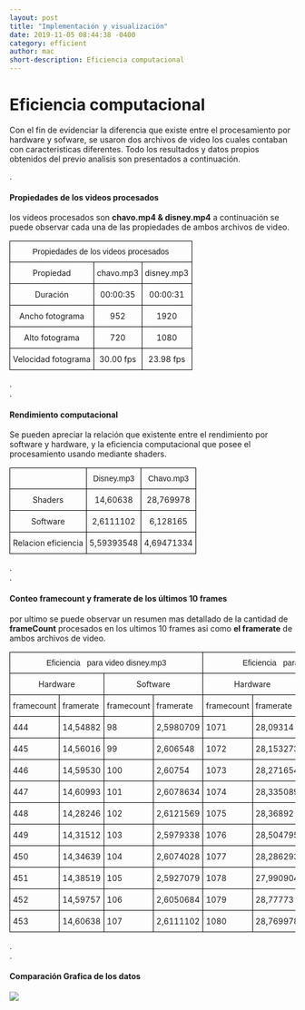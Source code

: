 ```yaml
---
layout: post
title: "Implementación y visualización"
date: 2019-11-05 08:44:38 -0400
category: efficient
author: mac
short-description: Eficiencia computacional
---
```



# Eficiencia computacional

Con el fin de evidenciar la diferencia que existe entre el procesamiento por hardware y sofware, se usaron dos 
archivos de video los cuales contaban con caracteristicas diferentes. Todo los resultados y datos propios 
obtenidos del previo analisis son presentados a continuación.

.  
  
#### Propiedades de los videos procesados

los videos procesados son **chavo.mp4 & disney.mp4** a continuación se puede observar
cada una de las propiedades de ambos archivos de video.  

<table class="tg">
<thead>
  <tr>
    <th class="tg-baqh" colspan="3">Propiedades de los videos procesados</th>
  </tr>
</thead>
<tbody>
  <tr>
    <td class="tg-0lax">Propiedad</td>
    <td class="tg-0lax">chavo.mp3</td>
    <td class="tg-0lax">disney.mp3</td>
  </tr>
  <tr>
    <td class="tg-0lax">Duración</td>
    <td class="tg-0lax">00:00:35</td>
    <td class="tg-0lax">00:00:31</td>
  </tr>
  <tr>
    <td class="tg-0lax">Ancho fotograma</td>
    <td class="tg-0lax">952</td>
    <td class="tg-0lax">1920</td>
  </tr>
  <tr>
    <td class="tg-0lax">Alto fotograma</td>
    <td class="tg-0lax">720</td>
    <td class="tg-0lax">1080</td>
  </tr>
  <tr>
    <td class="tg-0lax">Velocidad fotograma</td>
    <td class="tg-0lax">30.00 fps</td>
    <td class="tg-0lax">23.98 fps</td>
  </tr>
</tbody>
</table>

<style type="text/css">
.tg  {border-collapse:collapse;border-spacing:0; text-align:center;}
.tg td{border-color:black;border-style:solid;border-width:1px;font-size:14px;
  overflow:hidden;padding:10px 5px;word-break:normal;}
.tg th{border-color:black;border-style:solid;border-width:1px;font-family:Arial, sans-serif;font-size:14px;
  font-weight:normal;overflow:hidden;padding:10px 5px;word-break:normal;}
.tg .tg-8d8j{text-align:center;vertical-align:bottom}
.tg .tg-7zrl{text-align:left;vertical-align:bottom}
</style>   

.  
.  


#### Rendimiento computacional


Se pueden apreciar la relación que existente entre el rendimiento por software 
y hardware, y la eficiencia computacional que posee el procesamiento usando mediante shaders.
<table class="tg">
<thead>
  <tr>
    <th class="tg-0lax"></th>
    <th class="tg-0lax">Disney.mp3</th>
    <th class="tg-0lax">Chavo.mp3</th>
  </tr>
</thead>
<tbody>
  <tr>
    <td class="tg-0lax">Shaders</td>
    <td class="tg-0lax">14,60638</td>
    <td class="tg-0lax">28,769978</td>
  </tr>
  <tr>
    <td class="tg-0lax">Software</td>
    <td class="tg-0lax">2,6111102</td>
    <td class="tg-0lax">6,128165</td>
  </tr>
  <tr>
    <td class="tg-0lax">Relacion eficiencia</td>
    <td class="tg-0lax">5,59393548</td>
    <td class="tg-0lax">4,69471334</td>
  </tr>
</tbody>
</table>

.  
.  

#### Conteo framecount y framerate de los últimos 10 frames


por ultimo se puede observar un resumen mas detallado de la cantidad de **frameCount**  procesados
en los ultimos 10 frames asi como **el framerate** de ambos archivos de video.

<table class="tg">
<thead>
  <tr>
    <th class="tg-8d8j" colspan="4">Eficiencia&nbsp;&nbsp;&nbsp;para video disney.mp3</th>
    <th class="tg-8d8j" colspan="4">Eficiencia&nbsp;&nbsp;&nbsp;para video chavo.mp3</th>
  </tr>
</thead>
<tbody>
  <tr>
    <td class="tg-8d8j" colspan="2">Hardware</td>
    <td class="tg-8d8j" colspan="2">Software</td>
    <td class="tg-8d8j" colspan="2">Hardware</td>
    <td class="tg-8d8j" colspan="2">Software</td>
  </tr>
  <tr>
    <td class="tg-7zrl">framecount</td>
    <td class="tg-7zrl">framerate</td>
    <td class="tg-7zrl">framecount</td>
    <td class="tg-7zrl">framerate</td>
    <td class="tg-7zrl">framecount</td>
    <td class="tg-7zrl">framerate</td>
    <td class="tg-7zrl">framecount</td>
    <td class="tg-7zrl">framerate</td>
  </tr>
  <tr>
    <td class="tg-7zrl">444</td>
    <td class="tg-7zrl">14,54882</td>
    <td class="tg-7zrl">98</td>
    <td class="tg-7zrl">2,5980709</td>
    <td class="tg-7zrl">1071</td>
    <td class="tg-7zrl">28,09314</td>
    <td class="tg-7zrl">248</td>
    <td class="tg-7zrl">6,1338105</td>
  </tr>
  <tr>
    <td class="tg-7zrl">445</td>
    <td class="tg-7zrl">14,56016</td>
    <td class="tg-7zrl">99</td>
    <td class="tg-7zrl">2,606548</td>
    <td class="tg-7zrl">1072</td>
    <td class="tg-7zrl">28,153273</td>
    <td class="tg-7zrl">249</td>
    <td class="tg-7zrl">6,1504</td>
  </tr>
  <tr>
    <td class="tg-7zrl">446</td>
    <td class="tg-7zrl">14,59530</td>
    <td class="tg-7zrl">100</td>
    <td class="tg-7zrl">2,60754</td>
    <td class="tg-7zrl">1073</td>
    <td class="tg-7zrl">28,271654</td>
    <td class="tg-7zrl">250</td>
    <td class="tg-7zrl">6,164161</td>
  </tr>
  <tr>
    <td class="tg-7zrl">447</td>
    <td class="tg-7zrl">14,60993</td>
    <td class="tg-7zrl">101</td>
    <td class="tg-7zrl">2,6078634</td>
    <td class="tg-7zrl">1074</td>
    <td class="tg-7zrl">28,335089</td>
    <td class="tg-7zrl">251</td>
    <td class="tg-7zrl">6,1842</td>
  </tr>
  <tr>
    <td class="tg-7zrl">448</td>
    <td class="tg-7zrl">14,28246</td>
    <td class="tg-7zrl">102</td>
    <td class="tg-7zrl">2,6121569</td>
    <td class="tg-7zrl">1075</td>
    <td class="tg-7zrl">28,36892</td>
    <td class="tg-7zrl">252</td>
    <td class="tg-7zrl">6,1907544</td>
  </tr>
  <tr>
    <td class="tg-7zrl">449</td>
    <td class="tg-7zrl">14,31512</td>
    <td class="tg-7zrl">103</td>
    <td class="tg-7zrl">2,5979338</td>
    <td class="tg-7zrl">1076</td>
    <td class="tg-7zrl">28,504795</td>
    <td class="tg-7zrl">253</td>
    <td class="tg-7zrl">6,1054893</td>
  </tr>
  <tr>
    <td class="tg-7zrl">450</td>
    <td class="tg-7zrl">14,34639</td>
    <td class="tg-7zrl">104</td>
    <td class="tg-7zrl">2,6074028</td>
    <td class="tg-7zrl">1077</td>
    <td class="tg-7zrl">28,286293</td>
    <td class="tg-7zrl">254</td>
    <td class="tg-7zrl">6,1176443</td>
  </tr>
  <tr>
    <td class="tg-7zrl">451</td>
    <td class="tg-7zrl">14,38519</td>
    <td class="tg-7zrl">105</td>
    <td class="tg-7zrl">2,5927079</td>
    <td class="tg-7zrl">1078</td>
    <td class="tg-7zrl">27,990904</td>
    <td class="tg-7zrl">255</td>
    <td class="tg-7zrl">6,093921</td>
  </tr>
  <tr>
    <td class="tg-7zrl">452</td>
    <td class="tg-7zrl">14,59757</td>
    <td class="tg-7zrl">106</td>
    <td class="tg-7zrl">2,6050684</td>
    <td class="tg-7zrl">1079</td>
    <td class="tg-7zrl">28,77773</td>
    <td class="tg-7zrl">256</td>
    <td class="tg-7zrl">6,103488</td>
  </tr>
  <tr>
    <td class="tg-7zrl">453</td>
    <td class="tg-7zrl">14,60638</td>
    <td class="tg-7zrl">107</td>
    <td class="tg-7zrl">2,6111102</td>
    <td class="tg-7zrl">1080</td>
    <td class="tg-7zrl">28,769978</td>
    <td class="tg-7zrl">257</td>
    <td class="tg-7zrl">6,128165</td>
  </tr>
</tbody>
</table>


.  
.  

#### Comparación Grafica de los datos

<img src="../Sketches/graficoEficiencia.PNG">


